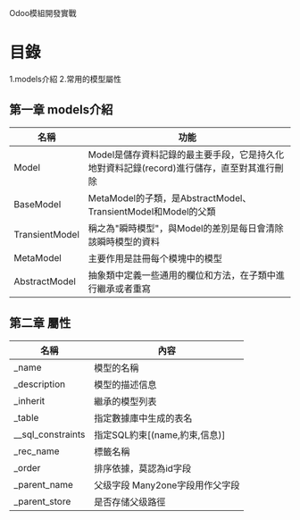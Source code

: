 Odoo模組開發實戰
# 目錄
 1.models介紹
 2.常用的模型屬性
 
## 第一章 models介紹

|  名稱    | 功能 |  
| --------| -------- | 
| Model| Model是儲存資料記錄的最主要手段，它是持久化地對資料記錄(record)進行儲存，直至對其進行刪除 | 
|BaseModel|MetaModel的子類，是AbstractModel、TransientModel和Model的父類|
| TransientModel| 稱之為"瞬時模型"，與Model的差別是每日會清除該瞬時模型的資料| 
| MetaModel | 主要作用是註冊每个模塊中的模型 | 
| AbstractModel | 抽象類中定義一些通用的欄位和方法，在子類中進行繼承或者重寫 |  
 
## 第二章 屬性

|  名稱    | 內容 |  
| --------| -------- | 
| _name| 模型的名稱| 
| _description| 模型的描述信息| 
| _inherit| 繼承的模型列表| 
| _table| 指定數據庫中生成的表名| 
|__sql_constraints| 指定SQL約束[(name,約束,信息)]|
|_rec_name| 標籤名稱|
|_order| 排序依據，莫認為id字段|
|_parent_name|父级字段 Many2one字段用作父字段|
|_parent_store|是否存储父级路徑|
